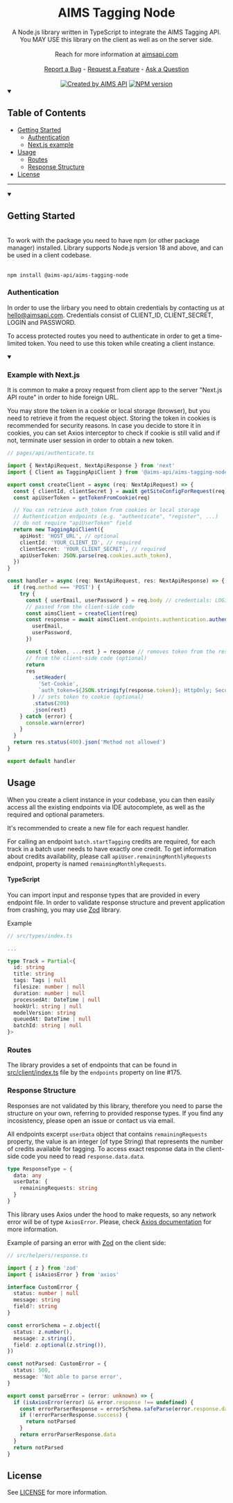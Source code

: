 <h1 align="center">
 AIMS Tagging Node
</h1>

<div align="center">
  A Node.js library written in TypeScript to integrate the AIMS Tagging API.
  <br /> You MAY USE this library on the client as well as on the server side.
  <br />
  <br />
  Reach for more information at <a href="https://aimsapi.com">aimsapi.com</a>
  <br />
  <br />
  <a href="https://github.com/aims-api/aims-tagging-node/issues/new">Report a Bug</a>
  -
  <a href="https://github.com/aims-api/aims-tagging-node/issues/new">Request a Feature</a>
  -
  <a href="mailto:hello@aimsapi.com">Ask a Question</a>
</div>
  <br />

<div align="center">
<a href="https://aimsapi.com" rel="nofollow" target="_blank"><img src="https://img.shields.io/badge/created%20by-AIMS%20API-8137CF" alt="Created by AIMS API"></a>
<a href="https://www.npmjs.com/package/@aims-api/aims-tagging-node" title="View this project on NPM"><img src="https://img.shields.io/npm/v/@aims-api/aims-tagging-node.svg" alt="NPM version" /></a></span>
</div>

<details open="open">
<summary><h2>Table of Contents</h2></summary>

- [Getting Started](#getting-started)
  - [Authentication](#authentication)
  - [Next.js example](#example-with-nextjs)
- [Usage](#usage)
  - [Routes](#routes)
  - [Response Structure](#response-structure)
- [License](#license)

</details>

---

<details open="open">
<summary>

## Getting Started

</summary>

<br />
To work with the package you need to have npm (or other package manager) installed.
Library supports Node.js version 18 and above, and can be used in a client codebase.
<br />
<br />

```
npm install @aims-api/aims-tagging-node
```

### Authentication

In order to use the lirbary you need to obtain credentials by contacting us at [hello@aimsapi.com](mailto:hello@aimsapi.com). Credentials consist of CLIENT_ID, CLIENT_SECRET, LOGIN and PASSWORD.

To access protected routes you need to authenticate in order to get a time-limited token. You need to use this token while creating a client instance.

<details open="open">
<summary>

### Example with Next.js

</summary>

It is common to make a proxy request from client app to the server "Next.js API route" in order to hide foreign URL.

You may store the token in a cookie or local storage (browser), but you need to retrieve it from the request object. Storing the token in cookies is recommended for security reasons. In case you decide to store it in cookies, you can set Axios interceptor to check if cookie is still valid and if not, terminate user session in order to obtain a new token.

```typescript
// pages/api/authenticate.ts

import { NextApiRequest, NextApiResponse } from 'next'
import { Client as TaggingApiClient } from '@aims-api/aims-tagging-node'

export const createClient = async (req: NextApiRequest) => {
  const { clientId, clientSecret } = await getSiteConfigForRequest(req)
  const apiUserToken = getTokenFromCookie(req)

  // You can retrieve auth_token from cookies or local storage
  // Authentication endpoints (e.g. "authenticate", "register", ...)
  // do not require "apiUserToken" field
  return new TaggingApiClient({
    apiHost: 'HOST_URL', // optional
    clientId: 'YOUR_CLIENT_ID', // required
    clientSecret: 'YOUR_CLIENT_SECRET', // required
    apiUserToken: JSON.parse(req.cookies.auth_token),
  })
}

const handler = async (req: NextApiRequest, res: NextApiResponse) => {
  if (req.method === 'POST') {
    try {
      const { userEmail, userPassword } = req.body // credentials: LOGIN, PASSWORD
      // passed from the client-side code
      const aimsClient = createClient(req)
      const response = await aimsClient.endpoints.authentication.authenticate({
        userEmail,
        userPassword,
      })

      const { token, ...rest } = response // removes token from the response to hide
      // from the client-side code (optional)
      return
      res
        .setHeader(
          'Set-Cookie',
          `auth_token=${JSON.stringify(response.token)}; HttpOnly; Secure; path=/`,
        ) // sets token to cookie (optional)
        .status(200)
        .json(rest)
    } catch (error) {
      console.warn(error)
    }
  }
  return res.status(400).json('Method not allowed')
}

export default handler
```

</details>

## Usage

When you create a client instance in your codebase, you can then easily access all the existing endpoints via IDE autocomplete, as well as the required and optional parameters.

It's recommended to create a new file for each request handler.

For calling an endpoint `batch.startTagging` credits are required, for each track in a batch user needs to have exactly one credit. To get information about credits availability, please call `apiUser.remainingMonthlyRequests` endpoint, property is named `remainingMonthlyRequests`.

#### TypeScript

You can import input and response types that are provided in every endpoint file. In order to validate response structure and prevent application from crashing, you may use [Zod](https://github.com/colinhacks/zod) library.

Example

```typescript
// src/types/index.ts

...

type Track = Partial<{
  id: string
  title: string
  tags: Tags | null
  filesize: number | null
  duration: number | null
  processedAt: DateTime | null
  hookUrl: string | null
  modelVersion: string
  queuedAt: DateTime | null
  batchId: string | null
}>
```

### Routes

The library provides a set of endpoints that can be found in [src/client/index.ts](/src/client/index.ts#L175) file by the `endpoints` property on line #175.

### Response Structure

Responses are not validated by this library, therefore you need to parse the structure on your own, referring to provided response types. If you find any incosistency, please open an issue or contact us via email.

All endpoints excerpt `userData` object that contains `remainingRequests` property, the value is an integer (of type String) that represents the number of credits available for tagging. To access exact response data in the client-side code you need to read `response.data.data`.

```typescript
type ResponseType = {
  data: any
  userData: {
    remainingRequests: string
  }
}
```

This library uses Axios under the hood to make requests, so any network error will be of type `AxiosError`. Please, check [Axios documentation](https://axios-http.com/docs/handling_errors) for more information.

Example of parsing an error with [Zod](https://github.com/colinhacks/zod) on the client side:

```typescript
// src/helpers/response.ts

import { z } from 'zod'
import { isAxiosError } from 'axios'

interface CustomError {
  status: number | null
  message: string
  field?: string
}

const errorSchema = z.object({
  status: z.number(),
  message: z.string(),
  field: z.optional(z.string()),
})

const notParsed: CustomError = {
  status: 500,
  message: 'Not able to parse error',
}

export const parseError = (error: unknown) => {
  if (isAxiosError(error) && error.response !== undefined) {
    const errorParserResponse = errorSchema.safeParse(error.response.data)
    if (!errorParserResponse.success) {
      return notParsed
    }
    return errorParserResponse.data
  }
  return notParsed
}
```

## License

See [LICENSE](LICENSE) for more information.
